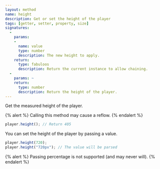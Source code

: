 ```yaml
---
layout: method
name: height
description: Get or set the height of the player
tags: [getter, setter, property, size]
signatures:
  -
    params:
    -
      name: value
      type: number
      description: The new height to apply.
    return:
      type: fabuloos
      description: Return the current instance to allow chaining.
  -
    params: ~
    return:
      type: number
      description: Return the height of the player.
---
```


Get the measured height of the player.

{% alert %}
Calling this method may cause a reflow.
{% endalert %}

```js
player.height(); // Return 405
```

You can set the height of the player by passing a value.

```js
player.height(720);
player.height("720px"); // The value will be parsed
```

{% alert %}
Passing percentage is not supported (and may never will).
{% endalert %}